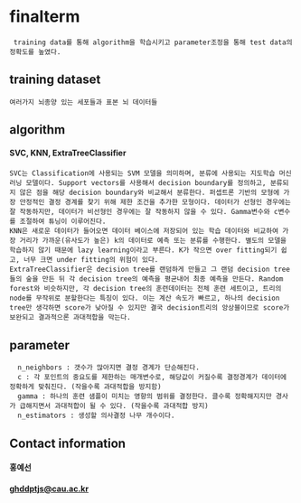 # finalterm
     training data를 통해 algorithm을 학습시키고 parameter조정을 통해 test data의 정확도를 높였다.

## training dataset
    여러가지 뇌종양 있는 세포들과 표본 뇌 데이터들
  

## algorithm
#### SVC, KNN, ExtraTreeClassifier
  
    SVC는 Classification에 사용되는 SVM 모델을 의미하며, 분류에 사용되는 지도학습 머신러닝 모델이다. Support vectors를 사용해서 decision boundary를 정의하고, 분류되지 않은 점을 해당 decision boundary와 비교해서 분류한다. 퍼셉트론 기반의 모형에 가장 안정적인 결정 경계를 찾기 위해 제한 조건을 추가한 모형이다. 데이터가 선형인 경우에는 잘 작동하지만, 데이터가 비선형인 경우에는 잘 작동하지 않을 수 있다. Gamma변수와 c변수를 조절하여 튜닝이 이루어진다.
    KNN은 새로운 데이터가 들어오면 데이터 베이스에 저장되어 있는 학습 데이터와 비교하여 가장 거리가 가까운(유사도가 높은) k의 데이터로 예측 또는 분류를 수행한다. 별도의 모델을 학습하지 않기 때문에 lazy learning이라고 부른다. K가 작으면 over fitting되기 쉽고, 너무 크면 under fitting의 위험이 있다.
    ExtraTreeClassifier은 decision tree를 랜덤하게 만들고 그 랜덤 decision tree들의 숲을 만든 뒤 각 decision tree의 예측을 평균내어 최종 예측을 만든다. Random forest와 비슷하지만, 각 decision tree의 훈련데이터는 전체 훈련 세트이고, 트리의 node를 무작위로 분할한다는 특징이 있다. 이는 계산 속도가 빠르고, 하나의 decision tree만 생각하면 score가 낮아질 수 있지만 결국 decision트리의 앙상블이므로 score가 보완되고 결과적으론 과대적합을 막는다.

## parameter
      n_neighbors : 갯수가 많아지면 결정 경계가 단순해진다.
      c : 각 포인트의 중요도를 제한하는 매개변수로, 해당값이 커질수록 결정경계가 데이터에 정확하게 맞춰진다. (작을수록 과대적합을 방지함)
      gamma : 하나의 훈련 샘플이 미치는 영향의 범위를 결정한다. 클수록 정확해지지만 경사가 급해지면서 과대적합이 될 수 있다. (작을수록 과대적합 방지)
      n_estimators : 생성할 의사결정 나무 개수이다.

## Contact information
#### 홍예선
#### ghddptjs@cau.ac.kr
